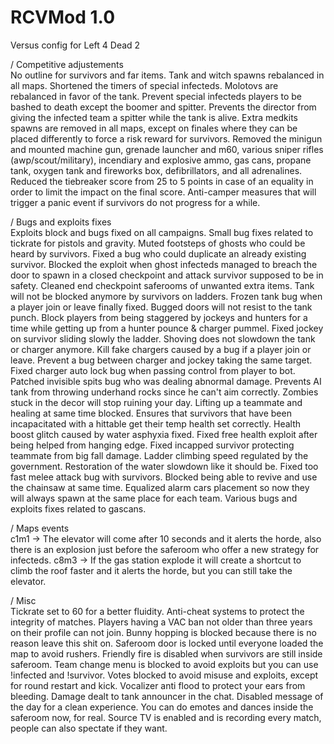 # RCVMod 1.0
Versus config for Left 4 Dead 2

/ Competitive adjustements \
No outline for survivors and far items.
Tank and witch spawns rebalanced in all maps. 
Shortened the timers of special infecteds.
Molotovs are rebalanced in favor of the tank.
Prevent special infecteds players to be bashed to death except the boomer and spitter.
Prevents the director from giving the infected team a spitter while the tank is alive.
Extra medkits spawns are removed in all maps, except on finales where they can be placed differently to force a risk reward for survivors.
Removed the minigun and mounted machine gun, grenade launcher and m60, various sniper rifles (awp/scout/military), incendiary and explosive ammo, gas cans, propane tank, oxygen tank and fireworks box, defibrillators, and all adrenalines.
Reduced the tiebreaker score from 25 to 5 points in case of an equality in order to limit the impact on the final score.
Anti-camper measures that will trigger a panic event if survivors do not progress for a while.
 
/ Bugs and exploits fixes \
Exploits block and bugs fixed on all campaigns.
Small bug fixes related to tickrate for pistols and gravity.
Muted footsteps of ghosts who could be heard by survivors.
Fixed a bug who could duplicate an already existing survivor.
Blocked the exploit when ghost infecteds managed to breach the door to spawn in a closed checkpoint and attack survivor supposed to be in safety.
Cleaned end checkpoint saferooms of unwanted extra items.
Tank will not be blocked anymore by survivors on ladders.
Frozen tank bug when a player join or leave finally fixed.
Bugged doors will not resist to the tank punch.
Block players from being staggered by jockeys and hunters for a time while getting up from a hunter pounce & charger pummel.
Fixed jockey on survivor sliding slowly the ladder.
Shoving does not slowdown the tank or charger anymore.
Kill fake chargers caused by a bug if a player join or leave.
Prevent a bug between charger and jockey taking the same target.
Fixed charger auto lock bug when passing control from player to bot.
Patched invisible spits bug who was dealing abnormal damage.
Prevents AI tank from throwing underhand rocks since he can't aim correctly.
Zombies stuck in the decor will stop ruining your day.
Lifting up a teammate and healing at same time blocked.
Ensures that survivors that have been incapacitated with a hittable get their temp health set correctly.
Health boost glitch caused by water asphyxia fixed.
Fixed free health exploit after being helped from hanging edge.
Fixed incapped survivor protecting teammate from big fall damage.
Ladder climbing speed regulated by the government.
Restoration of the water slowdown like it should be.
Fixed too fast melee attack bug with survivors.
Blocked being able to revive and use the chainsaw at same time.
Equalized alarm cars placement so now they will always spawn at the same place for each team.
Various bugs and exploits fixes related to gascans.
 
/ Maps events\
c1m1 -> The elevator will come after 10 seconds and it alerts the horde, also there is an explosion just before the saferoom who offer a new strategy for infecteds.
c8m3 -> If the gas station explode it will create a shortcut to climb the roof faster and it alerts the horde, but you can still take the elevator.
 
/ Misc \
Tickrate set to 60 for a better fluidity. 
Anti-cheat systems to protect the integrity of matches.
Players having a VAC ban not older than three years on their profile can not join.
Bunny hopping is blocked because there is no reason leave this shit on.
Saferoom door is locked until everyone loaded the map to avoid rushers.
Friendly fire is disabled when survivors are still inside saferoom.
Team change menu is blocked to avoid exploits but you can use !infected and !survivor.
Votes blocked to avoid misuse and exploits, except for round restart and kick.
Vocalizer anti flood to protect your ears from bleeding.
Damage dealt to tank announcer in the chat.
Disabled message of the day for a clean experience.
You can do emotes and dances inside the saferoom now, for real.
Source TV is enabled and is recording every match, people can also spectate if they want.
